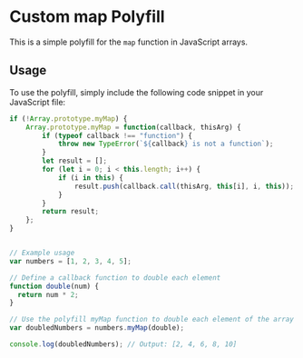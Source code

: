 # Custom map Polyfill

This is a simple polyfill for the `map` function in JavaScript arrays.

## Usage

To use the polyfill, simply include the following code snippet in your JavaScript file:

```javascript
if (!Array.prototype.myMap) {
    Array.prototype.myMap = function(callback, thisArg) {
        if (typeof callback !== "function") {
            throw new TypeError(`${callback} is not a function`);
        }
        let result = [];
        for (let i = 0; i < this.length; i++) {
            if (i in this) {
                result.push(callback.call(thisArg, this[i], i, this));
            }
        }
        return result;
    };
}


// Example usage
var numbers = [1, 2, 3, 4, 5];

// Define a callback function to double each element
function double(num) {
  return num * 2;
}

// Use the polyfill myMap function to double each element of the array
var doubledNumbers = numbers.myMap(double);

console.log(doubledNumbers); // Output: [2, 4, 6, 8, 10]